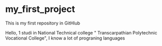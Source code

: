 # my_first_project
This is my first repository in GitHlub

Hello, 1 studi in National Technical college " Transcarpathian Polytechnic Vocational College", I know a lot of prograning languages

